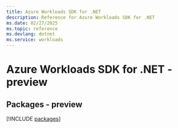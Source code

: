 ```yaml
---
title: Azure Workloads SDK for .NET
description: Reference for Azure Workloads SDK for .NET
ms.date: 02/27/2025
ms.topic: reference
ms.devlang: dotnet
ms.service: workloads
---
```

# Azure Workloads SDK for .NET - preview
## Packages - preview
[!INCLUDE [packages](workloads-index.md)]